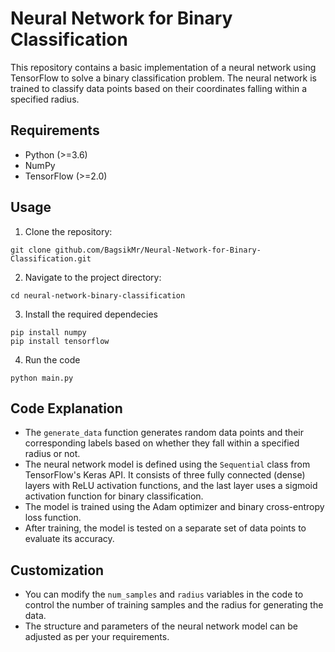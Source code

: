 # Neural Network for Binary Classification

This repository contains a basic implementation of a neural network using TensorFlow to solve a binary classification problem. The neural network is trained to classify data points based on their coordinates falling within a specified radius.

## Requirements
- Python (>=3.6)
- NumPy
- TensorFlow (>=2.0)

## Usage

1. Clone the repository:

```shell
git clone github.com/BagsikMr/Neural-Network-for-Binary-Classification.git
```

2. Navigate to the project directory:

```shell
cd neural-network-binary-classification
```

3. Install the required dependecies

```shell
pip install numpy
pip install tensorflow
```

4. Run the code
```shell
python main.py
```

## Code Explanation
- The `generate_data` function generates random data points and their corresponding labels based on whether they fall within a specified radius or not.
- The neural network model is defined using the `Sequential` class from TensorFlow's Keras API. It consists of three fully connected (dense) layers with ReLU activation functions, and the last layer uses a sigmoid activation function for binary classification.
- The model is trained using the Adam optimizer and binary cross-entropy loss function.
- After training, the model is tested on a separate set of data points to evaluate its accuracy.

## Customization
- You can modify the `num_samples` and `radius` variables in the code to control the number of training samples and the radius for generating the data.
- The structure and parameters of the neural network model can be adjusted as per your requirements.
